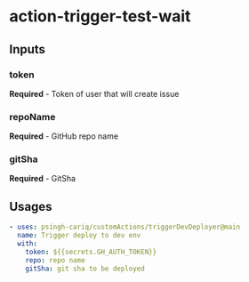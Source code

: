 # action-trigger-test-wait

## Inputs
### token
**Required** - Token of user that will create issue
### repoName
**Required** - GitHub repo name
### gitSha
**Required** - GitSha

## Usages
```yaml
- uses: psingh-cariq/customActions/triggerDevDeployer@main
  name: Trigger deploy to dev env
  with:
    token: ${{secrets.GH_AUTH_TOKEN}}
    repo: repo name
    gitSha: git sha to be deployed
```
